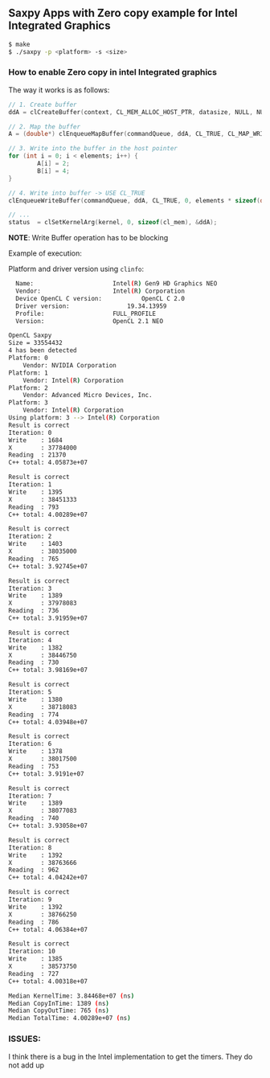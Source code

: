 ## Saxpy Apps with Zero copy example for Intel Integrated Graphics

```bash
$ make 
$ ./saxpy -p <platform> -s <size>
```


### How to enable Zero copy in intel Integrated graphics

The way it works is as follows:

```C
// 1. Create buffer
ddA = clCreateBuffer(context, CL_MEM_ALLOC_HOST_PTR, datasize, NULL, NULL);

// 2. Map the buffer
A = (double*) clEnqueueMapBuffer(commandQueue, ddA, CL_TRUE, CL_MAP_WRITE, 0, datasize, 0, NULL, NULL, NULL);

// 3. Write into the buffer in the host pointer
for (int i = 0; i < elements; i++) {
		A[i] = 2;
		B[i] = 4;
}

// 4. Write into buffer -> USE CL_TRUE
clEnqueueWriteBuffer(commandQueue, ddA, CL_TRUE, 0, elements * sizeof(double), A, 0, NULL, &writeEvent1);

// ... 
status  = clSetKernelArg(kernel, 0, sizeof(cl_mem), &ddA);
```

**NOTE**: Write Buffer operation has to be blocking


Example of execution:

Platform and driver version using `clinfo`:

```bash
  Name:						 Intel(R) Gen9 HD Graphics NEO
  Vendor:					 Intel(R) Corporation
  Device OpenCL C version:			 OpenCL C 2.0 
  Driver version:				 19.34.13959
  Profile:					 FULL_PROFILE
  Version:					 OpenCL 2.1 NEO 
```


```bash
OpenCL Saxpy 
Size = 33554432
4 has been detected
Platform: 0
	Vendor: NVIDIA Corporation
Platform: 1
	Vendor: Intel(R) Corporation
Platform: 2
	Vendor: Advanced Micro Devices, Inc.
Platform: 3
	Vendor: Intel(R) Corporation
Using platform: 3 --> Intel(R) Corporation 
Result is correct
Iteration: 0
Write    : 1684
X        : 37784000
Reading  : 21370
C++ total: 4.05873e+07

Result is correct
Iteration: 1
Write    : 1395
X        : 38451333
Reading  : 793
C++ total: 4.00289e+07

Result is correct
Iteration: 2
Write    : 1403
X        : 38035000
Reading  : 765
C++ total: 3.92745e+07

Result is correct
Iteration: 3
Write    : 1389
X        : 37978083
Reading  : 736
C++ total: 3.91959e+07

Result is correct
Iteration: 4
Write    : 1382
X        : 38446750
Reading  : 730
C++ total: 3.98169e+07

Result is correct
Iteration: 5
Write    : 1380
X        : 38718083
Reading  : 774
C++ total: 4.03948e+07

Result is correct
Iteration: 6
Write    : 1378
X        : 38017500
Reading  : 753
C++ total: 3.9191e+07

Result is correct
Iteration: 7
Write    : 1389
X        : 38077083
Reading  : 740
C++ total: 3.93058e+07

Result is correct
Iteration: 8
Write    : 1392
X        : 38763666
Reading  : 962
C++ total: 4.04242e+07

Result is correct
Iteration: 9
Write    : 1392
X        : 38766250
Reading  : 786
C++ total: 4.06384e+07

Result is correct
Iteration: 10
Write    : 1385
X        : 38573750
Reading  : 727
C++ total: 4.00318e+07

Median KernelTime: 3.84468e+07 (ns)
Median CopyInTime: 1389 (ns)
Median CopyOutTime: 765 (ns)
Median TotalTime: 4.00289e+07 (ns)
```


### ISSUES:

I think there is a bug in the Intel implementation to get the timers. They do not add up

